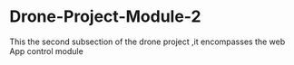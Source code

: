 # Drone-Project-Module-2
This the second subsection of the drone project ,it encompasses the web App control module 
